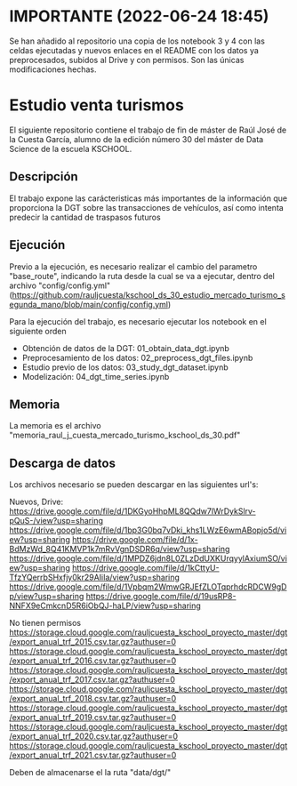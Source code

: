 # IMPORTANTE (2022-06-24 18:45)
Se han añadido al repositorio una copia de los notebook 3 y 4 con las celdas ejecutadas y nuevos enlaces en el README con los datos ya preprocesados, subidos al Drive y con permisos. Son las únicas modificaciones hechas.


# Estudio venta turismos

El siguiente repositorio contiene el trabajo de fin de máster de Raúl José de la Cuesta García, alumno de la edición número 30 del máster de Data Science de la escuela KSCHOOL.

## Descripción
El trabajo expone las carácteristicas más importantes de la información que proporciona la DGT sobre las transacciones de vehículos, así como intenta predecir la cantidad de traspasos futuros

## Ejecución
Previo a la ejecución, es necesario realizar el cambio del parametro "base_route", indicando la ruta desde la cual se va a ejecutar, dentro del archivo "config/config.yml" (https://github.com/rauljcuesta/kschool_ds_30_estudio_mercado_turismo_segunda_mano/blob/main/config/config.yml)

Para la ejecución del trabajo, es necesario ejecutar los notebook en el siguiente orden
- Obtención de datos de la DGT: 01_obtain_data_dgt.ipynb
- Preprocesamiento de los datos: 02_preprocess_dgt_files.ipynb
- Estudio previo de los datos: 03_study_dgt_dataset.ipynb
- Modelización: 04_dgt_time_series.ipynb 

## Memoria
La memoria es el archivo "memoria_raul_j_cuesta_mercado_turismo_kschool_ds_30.pdf"

## Descarga de datos
Los archivos necesario se pueden descargar en las siguientes url's:

Nuevos, Drive:
https://drive.google.com/file/d/1DKGyoHhpML8QQdw7lWrDykSlrv-pQuS-/view?usp=sharing
https://drive.google.com/file/d/1bp3G0bq7vDki_khs1LWzE6wmABopjo5d/view?usp=sharing
https://drive.google.com/file/d/1x-BdMzWd_8Q41KMVP1k7mRvVgnDSDR6q/view?usp=sharing
https://drive.google.com/file/d/1MPDZ6jdn8L0ZLzDdUXKUrqyylAxiumSO/view?usp=sharing
https://drive.google.com/file/d/1kCttyU-TfzYQerrbSHxfjy0kr29AIiIa/view?usp=sharing
https://drive.google.com/file/d/1Vpbqm2WmwGRJEfZLOTqprhdcRDCW9gDp/view?usp=sharing
https://drive.google.com/file/d/19usRP8-NNFX9eCmkcnD5R6iObQJ-haLP/view?usp=sharing


No tienen permisos
https://storage.cloud.google.com/rauljcuesta_kschool_proyecto_master/dgt/export_anual_trf_2015.csv.tar.gz?authuser=0
https://storage.cloud.google.com/rauljcuesta_kschool_proyecto_master/dgt/export_anual_trf_2016.csv.tar.gz?authuser=0
https://storage.cloud.google.com/rauljcuesta_kschool_proyecto_master/dgt/export_anual_trf_2017.csv.tar.gz?authuser=0
https://storage.cloud.google.com/rauljcuesta_kschool_proyecto_master/dgt/export_anual_trf_2018.csv.tar.gz?authuser=0
https://storage.cloud.google.com/rauljcuesta_kschool_proyecto_master/dgt/export_anual_trf_2019.csv.tar.gz?authuser=0
https://storage.cloud.google.com/rauljcuesta_kschool_proyecto_master/dgt/export_anual_trf_2020.csv.tar.gz?authuser=0
https://storage.cloud.google.com/rauljcuesta_kschool_proyecto_master/dgt/export_anual_trf_2021.csv.tar.gz?authuser=0

Deben de almacenarse el la ruta "data/dgt/"
